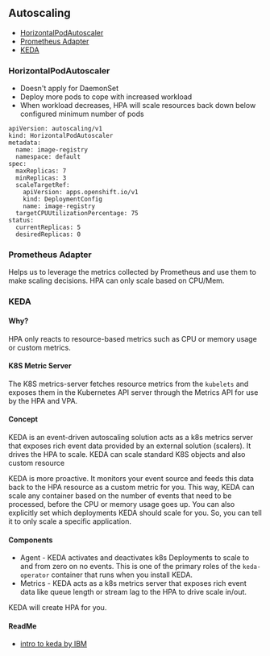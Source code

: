 ## Autoscaling

- [HorizontalPodAutoscaler](#HorizontalPodAutoscaler)
- [Prometheus Adapter](#prometheus-adapter)
- [KEDA](#keda)

### HorizontalPodAutoscaler

- Doesn't apply for DaemonSet
- Deploy more pods to cope with increased workload
- When workload decreases, HPA will scale resources back down below configured minimum number of pods

```
apiVersion: autoscaling/v1
kind: HorizontalPodAutoscaler
metadata:
  name: image-registry
  namespace: default
spec:
  maxReplicas: 7
  minReplicas: 3
  scaleTargetRef:
    apiVersion: apps.openshift.io/v1
    kind: DeploymentConfig
    name: image-registry
  targetCPUUtilizationPercentage: 75
status:
  currentReplicas: 5
  desiredReplicas: 0
```

### Prometheus Adapter

Helps us to leverage the metrics collected by Prometheus and use them to make scaling decisions. HPA can only scale based on CPU/Mem.

### KEDA

#### Why?

HPA only reacts to resource-based metrics such as CPU or memory usage or custom metrics.

#### K8S Metric Server

The K8S metrics-server fetches resource metrics from the `kubelets` and exposes them in the Kubernetes API server through the Metrics API for use by the HPA and VPA.

#### Concept

KEDA is an event-driven autoscaling solution acts as a k8s metrics server that exposes rich event data provided by an external solution (scalers). It drives the HPA to scale. KEDA can scale standard K8S objects and also custom resource

KEDA is more proactive. It monitors your event source and feeds this data back to the HPA resource as a custom metric for you. This way, KEDA can scale any container based on the number of events that need to be processed, before the CPU or memory usage goes up. You can also explicitly set which deployments KEDA should scale for you. So, you can tell it to only scale a specific application.

#### Components

- Agent - KEDA activates and deactivates k8s Deployments to scale to and from zero on no events. This is one of the primary roles of the `keda-operator` container that runs when you install KEDA.
- Metrics - KEDA acts as a k8s metrics server that exposes rich event data like queue length or stream lag to the HPA to drive scale in/out.

KEDA will create HPA for you.

#### ReadMe

- [intro to keda by IBM](https://developer.ibm.com/articles/introduction-to-keda/)
